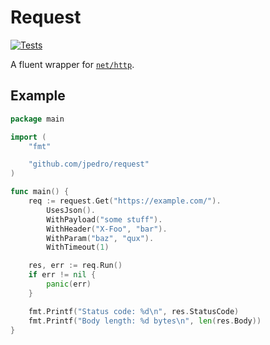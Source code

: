 # Request

[![Tests](https://github.com/jpedro/request/actions/workflows/test.yaml/badge.svg)](https://github.com/jpedro/request/actions/workflows/test.yaml)

A fluent wrapper for [`net/http`](https://pkg.go.dev/net/http).


## Example

```go
package main

import (
	"fmt"

	"github.com/jpedro/request"
)

func main() {
	req := request.Get("https://example.com/").
		UsesJson().
		WithPayload("some stuff").
		WithHeader("X-Foo", "bar").
		WithParam("baz", "qux").
		WithTimeout(1)

	res, err := req.Run()
	if err != nil {
		panic(err)
	}

	fmt.Printf("Status code: %d\n", res.StatusCode)
	fmt.Printf("Body length: %d bytes\n", len(res.Body))
}
```
